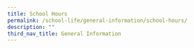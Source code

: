 ```yaml
---
title: School Hours
permalink: /school-life/general-information/school-hours/
description: ""
third_nav_title: General Information
---
```

